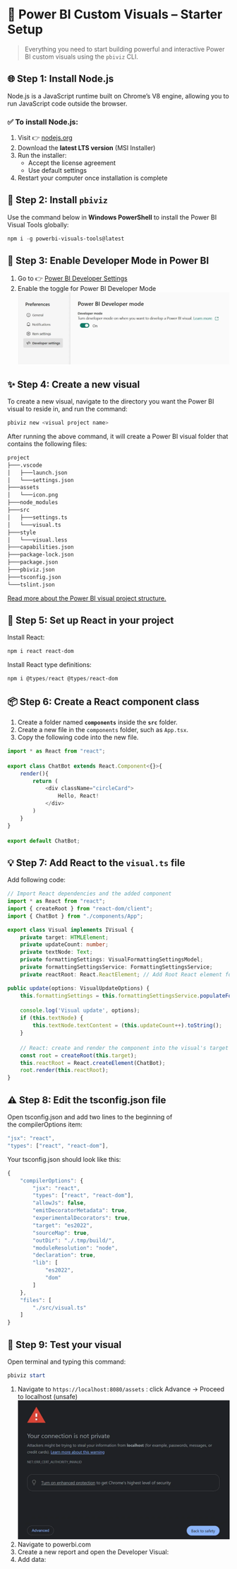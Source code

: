 # 🚀 Power BI Custom Visuals – Starter Setup

> Everything you need to start building powerful and interactive Power BI custom visuals using the `pbiviz` CLI.


## 🌐 Step 1: Install Node.js

Node.js is a JavaScript runtime built on Chrome’s V8 engine, allowing you to run JavaScript code outside the browser.

### ✅ To install Node.js:

1. Visit 👉 [nodejs.org](https://nodejs.org/en)
2. Download the **latest LTS version** (MSI Installer)
3. Run the installer:
   - Accept the license agreement
   - Use default settings
4. Restart your computer once installation is complete


## 🔧 Step 2: Install `pbiviz`

Use the command below in **Windows PowerShell** to install the Power BI Visual Tools globally:

```powershell
npm i -g powerbi-visuals-tools@latest
```


## 🔧 Step 3: Enable Developer Mode in Power BI

1. Go to 👉 [Power BI Developer Settings](https://app.powerbi.com/user/user-settings/developer-settings?experience=power-bi)
2. Enable the toggle for Power BI Developer Mode
![Alt Text](https://raw.githubusercontent.com/munggonegg/pbiviz-setup/refs/heads/main/assets/image1.png)


## ✨ Step 4: Create a new visual

To create a new visual, navigate to the directory you want the Power BI visual to reside in, and run the command:

```powershell
pbiviz new <visual project name>
```

After running the above command, it will create a Power BI visual folder that contains the following files:

```markdown
project
├───.vscode
│   ├───launch.json
│   └───settings.json
├───assets
│   └───icon.png
├───node_modules
├───src
│   ├───settings.ts
│   └───visual.ts
├───style
│   └───visual.less
├───capabilities.json
├───package-lock.json
├───package.json
├───pbiviz.json
├───tsconfig.json
└───tslint.json
```

[Read more about the Power BI visual project structure.](https://learn.microsoft.com/en-us/power-bi/developer/visuals/visual-project-structure)


## 🧪 Step 5: Set up React in your project

Install React:

```powershell
npm i react react-dom
```

Install React type definitions:

```powershell
npm i @types/react @types/react-dom
```


## 📦 Step 6: Create a React component class

1. Create a folder named **`components`** inside the **`src`** folder.
2. Create a new file in the `components` folder, such as `App.tsx`.
3. Copy the following code into the new file.

```typescript
import * as React from "react";

export class ChatBot extends React.Component<{}>{
    render(){
        return (
            <div className="circleCard">
                Hello, React!
            </div>
        )
    }
}

export default ChatBot;
```

## 💡 Step 7: Add React to the `visual.ts` file

Add following code:
```typescript
// Import React dependencies and the added component
import * as React from "react";
import { createRoot } from "react-dom/client";
import { ChatBot } from "./components/App";
```

```typescript
export class Visual implements IVisual {
    private target: HTMLElement;
    private updateCount: number;
    private textNode: Text;
    private formattingSettings: VisualFormattingSettingsModel;
    private formattingSettingsService: FormattingSettingsService;
    private reactRoot: React.ReactElement; // Add Root React element for rendering the visual's UI
```

```typescript
public update(options: VisualUpdateOptions) {
    this.formattingSettings = this.formattingSettingsService.populateFormattingSettingsModel(VisualFormattingSettingsModel, options.dataViews[0]);

    console.log('Visual update', options);
    if (this.textNode) {
        this.textNode.textContent = (this.updateCount++).toString();
    }

    // React: create and render the component into the visual's target
    const root = createRoot(this.target);
    this.reactRoot = React.createElement(ChatBot);
    root.render(this.reactRoot);
}
```

## ⚠️ Step 8: Edit the tsconfig.json file

Open tsconfig.json and add two lines to the beginning of the compilerOptions item:

```typescript
"jsx": "react",
"types": ["react", "react-dom"],
```

Your tsconfig.json should look like this:

```typescript
{
    "compilerOptions": {
        "jsx": "react",
        "types": ["react", "react-dom"],
        "allowJs": false,
        "emitDecoratorMetadata": true,
        "experimentalDecorators": true,
        "target": "es2022",
        "sourceMap": true,
        "outDir": "./.tmp/build/",
        "moduleResolution": "node",
        "declaration": true,
        "lib": [
            "es2022",
            "dom"
        ]
    },
    "files": [
        "./src/visual.ts"
    ]
}
```

## 📝 Step 9: Test your visual

Open terminal and typing this command:

```powershell
pbiviz start
```

1. Navigate to `https://localhost:8080/assets` : click Advance → Proceed to localhost (unsafe)
![Alt Text](https://raw.githubusercontent.com/munggonegg/pbiviz-setup/refs/heads/main/assets/image2.png)
2. Navigate to powerbi.com
3. Create a new report and open the Developer Visual:
4. Add data: